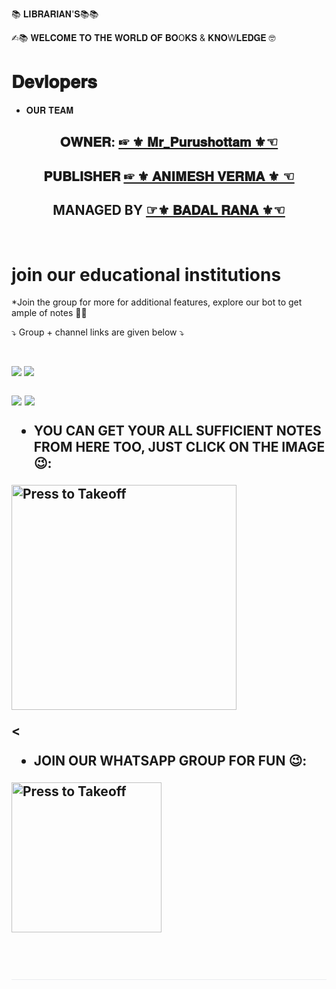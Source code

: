 📚 𝐋𝐈𝐁𝐑𝐀𝐑𝐈𝐀𝐍'𝐒📚📚

✍︎📚 𝐖𝐄𝐋𝐂𝐎𝐌𝐄 𝐓𝐎 𝐓𝐇𝐄 𝐖𝐎𝐑𝐋𝐃 𝐎𝐅 𝐁𝐎O𝐊𝐒 & 𝐊𝐍𝐎W𝐋𝐄𝐃𝐆𝐄 🤓

# 𝐃𝐞𝐯𝐥𝐨𝐩𝐞𝐫𝐬
* 𝐎𝐔𝐑 𝐓𝐄𝐀𝐌

<h2 align="center"><b>𝐎𝐖𝐍𝐄𝐑: <a href="https://t.me/Mr_Purushottam">☞︎︎︎ ⚜️ 𝐌𝐫_𝐏𝐮𝐫𝐮𝐬𝐡𝐨𝐭𝐭𝐚𝐦 ⚜️☜︎︎︎</a></b></h2>
<h2 align="center"><b> 𝐏𝐔𝐁𝐋𝐈𝐒𝐇𝐄𝐑 <a href="https://t.me/Animesh943">☞︎︎︎ ⚜️ 𝐀𝐍𝐈𝐌𝐄𝐒𝐇 𝐕𝐄𝐑𝐌𝐀 ⚜️ ☜︎︎︎</a></b></h2>
<h2 align="center"><b> MANAGED BY <a href="https://t.me/Badalrana143">☞︎︎︎⚜ 𝐁𝐀𝐃𝐀𝐋 𝐑𝐀𝐍𝐀 ⚜☜︎︎︎</a></b></h2>


 <br>

 # join our educational institutions

 *Join the group for more for additional features, explore our bot to get ample of notes 🙏🏻

 ⤵️ Group + channel links are given below ⤵️

<br>

<div style="box-sizing: border-box;">

<a href="https://t.me/librarian_institute"><img src="https://camo.githubusercontent.com/e531cdc1dbdcb78f8ffe767875a6b6d33c43e2e0/68747470733a2f2f696d672e736869656c64732e696f2f62616467652f4a6f696e2d54656c656772616d2532304368616e6e656c2d7265642e7376673f6c6f676f3d54656c656772616d" style="border-style: none; box-sizing: initial; max-width: 100%;" /></a><span id="goog_140558409"></span><a href="https://www.blogger.com/"></a><span id="goog_140558410"></span>&nbsp;<a href="https://t.me/channel_librarian"><img src="https://camo.githubusercontent.com/7b0a8bb8af0b2466dd1c38a6c1367ddee45ba266/68747470733a2f2f696d672e736869656c64732e696f2f62616467652f4a6f696e2d54656c656772616d25323047726f75702d626c75652e7376673f6c6f676f3d74656c656772616d" style="border-style: none; box-sizing: initial; max-width: 100%;" /></a></div>

<h2 style="border-bottom: 1px solid rgb(234, 236, 239); box-sizing: border-box; line-height: 1.25; margin-bottom: 16px; margin-top: 24px; padding-bottom: 0.3em;">
<a href="https://t.me/librarian_institute"><img src="https://camo.githubusercontent.com/e531cdc1dbdcb78f8ffe767875a6b6d33c43e2e0/68747470733a2f2f696d672e736869656c64732e696f2f62616467652f4a6f696e2d54656c656772616d2532304368616e6e656c2d7265642e7376673f6c6f676f3d54656c656772616d" style="border-style: none; box-sizing: initial; max-width: 100%;" /></a><span id="goog_140558409"></span><a href="https://www.blogger.com/"></a><span id="goog_140558410"></span>&nbsp;<a href="https://t.me/channel_librarian"><img src="https://camo.githubusercontent.com/7b0a8bb8af0b2466dd1c38a6c1367ddee45ba266/68747470733a2f2f696d672e736869656c64732e696f2f62616467652f4a6f696e2d54656c656772616d25323047726f75702d626c75652e7376673f6c6f676f3d74656c656772616d" style="border-style: none; box-sizing: initial; max-width: 100%;" /></a></div>

* YOU CAN GET YOUR ALL SUFFICIENT NOTES FROM HERE TOO, JUST CLICK ON THE IMAGE😉:

<p align="center">

   <a href = "http://t.me/Librarian_notes_bot"><img src="https://telegra.ph/%F0%9D%90%93%F0%9D%90%84%F0%9D%90%80%F0%9D%90%8C-%F0%9D%90%8B%F0%9D%90%88%F0%9D%90%81%F0%9D%90%91%F0%9D%90%80%F0%9D%90%91%F0%9D%90%88%F0%9D%90%80%F0%9D%90%8D%F0%9D%90%92-01-26" alt="Press to Takeoff" width="360px"></a>

<
* JOIN OUR WHATSAPP GROUP FOR FUN 😉:

<p align="center">

   <a href = "https://chat.whatsapp.com/DxVrb8CS5KOHSNfzB7t8WY"><img src="https://telegra.ph/file/70972e89dcc7736555889.jpg0%92-01-26" alt="Press to Takeoff" width="240px"></a>

</p>

<br /></div>




